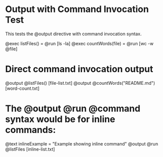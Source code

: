 # Output with Command Invocation Test

This tests the @output directive with command invocation syntax.

@exec listFiles() = @run [ls -la]
@exec countWords(file) = @run [wc -w @file]

# Direct command invocation output
@output @listFiles() [file-list.txt]
@output @countWords("README.md") [word-count.txt]

# The @output @run @command syntax would be for inline commands:
@text inlineExample = "Example showing inline command"
@output @run @listFiles [inline-list.txt]